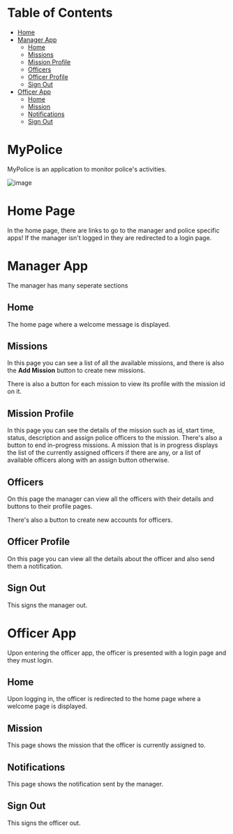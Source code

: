 # Table of Contents

- [Home](#Home)
- [Manager App](#Manager)
  - [Home](#MHome)
  - [Missions](#MMissions)
  - [Mission Profile](#MMissionProfile)
  - [Officers](#MOfficers)
  - [Officer Profile](#MOfficerProfile)
  - [Sign Out](#MSignout)
- [Officer App](#Officer)
  - [Home](#OHome)
  - [Mission](#OMission)
  - [Notifications](#ONotifications)
  - [Sign Out](#OSignout)


# MyPolice

MyPolice is an application to monitor police's activities.

![image](https://cdn.discordapp.com/attachments/594070452972814346/905533463266992128/USHeader_c78bf766-374c-477c-be7c-a662497906ac_large.png)



<a name='Home'></a>
 <h1> Home Page </h1>
 In the home page, there are links to go to the manager and police specific apps! If the manager isn't logged in they are redirected to a login page.

<a name='Manager'></a>
 <h1> Manager App </h1>

The manager has many seperate sections

<a name='MHome'></a>
<h2> Home </h2>

 
 The home page where a welcome message is displayed.
<a name='MMissions'></a>
<h2> Missions </h2>

In this page you can see a list of all the available missions, and there is also the **Add Mission** button to create new missions.

There is also a button for each mission to view its profile with the mission id on it.
<a name='MMissionProfile'></a>
<h2> Mission Profile </h2>

In this page you can see the details of the mission such as id, start time, status, description and assign police officers to the mission.
There's also a button to end in-progress missions.
A mission that is in progress displays the list of the currently assigned officers if there are any, or a list of available officers along with an assign button otherwise.
<a name='MOfficers'></a>
<h2> Officers </h2>
 On this page the manager can view all the officers with their details and buttons to their profile pages.

 There's also a button to create new accounts for officers.
<a name='MOfficerProfile'></a>
 <h2> Officer Profile </h2>
 On this page you can view all the details about the officer and also send them a notification.
<a name='MSignout'></a>
 <h2> Sign Out </h2>
 This signs the manager out.
<a name='Officer'></a>
 <h1> Officer App </h1>
 Upon entering the officer app, the officer is presented with a login page and they must login.
<a name='OHome'></a>
 <h2> Home </h2>
 Upon logging in, the officer is redirected to the home page where a welcome page is displayed.
<a name='OMission'></a>
 <h2> Mission </h2>
 This page shows the mission that the officer is currently assigned to.
<a name='ONotifications'></a>
 <h2> Notifications </h2>
 This page shows the notification sent by the manager.
<a name='OSignout'></a>
 <h2> Sign Out </h2>
 This signs the officer out.


